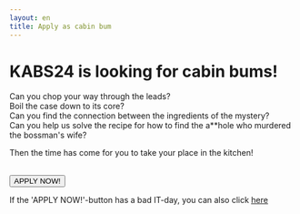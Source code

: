 ```yaml
---
layout: en
title: Apply as cabin bum
---
```

<h1>KABS24 is looking for cabin bums!</h1>

<p> Can you chop your way through the leads? <br>
Boil the case down to its core? <br>
Can you find the connection between the ingredients of the mystery? <br>
Can you help us solve the recipe for how to find the a**hole who murdered the bossman's wife?
</p>
<p>Then the time has come for you to take your place in the kitchen!</p>

<br />
<a style="text-align: center; " href="https://forms.gle/N2HoPiwPQpF3QjXBA">
	<button class="applyBtn"> 
		APPLY NOW! 
	</button>
</a>
<br />

<p>If the 'APPLY NOW!'-button has a bad IT-day, you can also click <a href="https://forms.gle/N2HoPiwPQpF3QjXBA"><u>here</u></a></p>